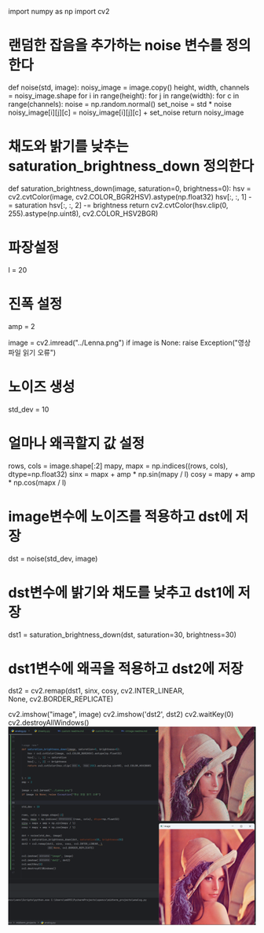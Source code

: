 import numpy as np
import cv2

# 랜덤한 잡음을 추가하는 noise 변수를 정의한다

def noise(std, image):
noisy_image = image.copy()
height, width, channels = noisy_image.shape
for i in range(height):
for j in range(width):
for c in range(channels):
noise = np.random.normal()
set_noise = std * noise
noisy_image[i][j][c] = noisy_image[i][j][c] + set_noise
return noisy_image

# 채도와 밝기를 낮추는 saturation_brightness_down 정의한다

def saturation_brightness_down(image, saturation=0, brightness=0):
hsv = cv2.cvtColor(image, cv2.COLOR_BGR2HSV).astype(np.float32)
hsv[:, :, 1] -= saturation
hsv[:, :, 2] -= brightness
return cv2.cvtColor(hsv.clip(0, 255).astype(np.uint8), cv2.COLOR_HSV2BGR)

# 파장설정

l = 20

# 진폭 설정

amp = 2

image = cv2.imread("../Lenna.png")
if image is None: raise Exception("영상 파일 읽기 오류")

# 노이즈 생성

std_dev = 10

# 얼마나 왜곡할지 값 설정

rows, cols = image.shape[:2]
mapy, mapx = np.indices((rows, cols), dtype=np.float32)
sinx = mapx + amp * np.sin(mapy / l)
cosy = mapy + amp * np.cos(mapx / l)

# image변수에 노이즈를 적용하고 dst에 저장

dst = noise(std_dev, image)

# dst변수에 밝기와 채도를 낮추고 dst1에 저장

dst1 = saturation_brightness_down(dst, saturation=30, brightness=30)

# dst1변수에 왜곡을 적용하고 dst2에 저장

dst2 = cv2.remap(dst1, sinx, cosy, cv2.INTER_LINEAR, \
None, cv2.BORDER_REPLICATE)

cv2.imshow("image", image)
cv2.imshow('dst2', dst2)
cv2.waitKey(0)
cv2.destroyAllWindows()
![analog.png](analog.png)